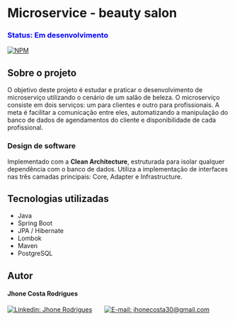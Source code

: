 # Microservice - beauty salon
<h3 style="color:blue"> Status: Em desenvolvimento</h3>

[![NPM](https://img.shields.io/npm/l/react)](https://github.com/JhoneRodrigues/chess-system-java/blob/main/LICENSE) 

## Sobre o projeto

O objetivo deste projeto é estudar e praticar o desenvolvimento de microserviço utilizando o cenário de um salão de beleza. O microserviço consiste em dois serviços: um para clientes e outro para profissionais. A meta é facilitar a comunicação entre eles, automatizando a manipulação do banco de dados de agendamentos do cliente e disponibilidade de cada profissional.

### Design de software
Implementado com a <strong>Clean Architecture</strong>, estruturada para isolar qualquer dependência com o banco de dados. Utiliza a implementação de interfaces nas três camadas principais: Core, Adapter e Infrastructure.

## Tecnologias utilizadas
<ul>
  <li>Java</li>
  <li>Spring Boot</li>
  <li>JPA / Hibernate</li>
  <li>Lombok</li>
  <li>Maven</li>
  <li>PostgreSQL</li>
</ul>

## Autor
<h4>Jhone Costa Rodrigues</h4>
<section>  
  <div> 
    <a href="https://www.linkedin.com/in/jhone-rodrigues-79a080234/" target="_blank"><img src="https://img.shields.io/badge/-LinkedIn-%230077B5?style=for-the-badge&logo=linkedin&logoColor=white" target="_blank" title="Linkedin: Jhone Rodrigues"></a>
      &nbsp;&nbsp;&nbsp;&nbsp;&nbsp;
     <a href = "mailto:jhonecosta30@gmail.com"><img src="https://img.shields.io/badge/-Gmail-%23333?style=for-the-badge&logo=gmail&logoColor=white" target="_blank" title="E-mail: jhonecosta30@gmail.com"></a>
  </div>
</section>
